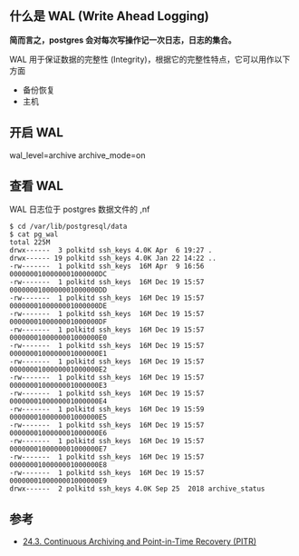## 什么是 WAL (Write Ahead Logging)

**简而言之，postgres 会对每次写操作记一次日志，日志的集合。** 

WAL 用于保证数据的完整性 (Integrity)，根据它的完整性特点，它可以用作以下方面

+ 备份恢复
+ 主机

## 开启 WAL

wal_level=archive
archive_mode=on

## 查看 WAL

WAL 日志位于 postgres 数据文件的 ,nf

```shell
$ cd /var/lib/postgresql/data
$ cat pg_wal
total 225M
drwx------  3 polkitd ssh_keys 4.0K Apr  6 19:27 .
drwx------ 19 polkitd ssh_keys 4.0K Jan 22 14:22 ..
-rw-------  1 polkitd ssh_keys  16M Apr  9 16:56 0000000100000001000000DC
-rw-------  1 polkitd ssh_keys  16M Dec 19 15:57 0000000100000001000000DD
-rw-------  1 polkitd ssh_keys  16M Dec 19 15:57 0000000100000001000000DE
-rw-------  1 polkitd ssh_keys  16M Dec 19 15:57 0000000100000001000000DF
-rw-------  1 polkitd ssh_keys  16M Dec 19 15:57 0000000100000001000000E0
-rw-------  1 polkitd ssh_keys  16M Dec 19 15:57 0000000100000001000000E1
-rw-------  1 polkitd ssh_keys  16M Dec 19 15:57 0000000100000001000000E2
-rw-------  1 polkitd ssh_keys  16M Dec 19 15:57 0000000100000001000000E3
-rw-------  1 polkitd ssh_keys  16M Dec 19 15:57 0000000100000001000000E4
-rw-------  1 polkitd ssh_keys  16M Dec 19 15:59 0000000100000001000000E5
-rw-------  1 polkitd ssh_keys  16M Dec 19 15:57 0000000100000001000000E6
-rw-------  1 polkitd ssh_keys  16M Dec 19 15:57 0000000100000001000000E7
-rw-------  1 polkitd ssh_keys  16M Dec 19 15:57 0000000100000001000000E8
-rw-------  1 polkitd ssh_keys  16M Dec 19 15:57 0000000100000001000000E9
drwx------  2 polkitd ssh_keys 4.0K Sep 25  2018 archive_status
```

## 参考

+ [24.3. Continuous Archiving and Point-in-Time Recovery (PITR)](https://www.postgresql.org/docs/9.1/continuous-archiving.html)
